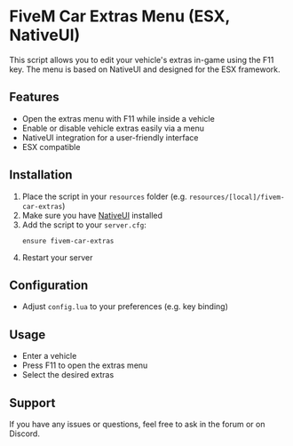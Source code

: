 # FiveM Car Extras Menu (ESX, NativeUI)

This script allows you to edit your vehicle's extras in-game using the F11 key. The menu is based on NativeUI and designed for the ESX framework.

## Features
- Open the extras menu with F11 while inside a vehicle
- Enable or disable vehicle extras easily via a menu
- NativeUI integration for a user-friendly interface
- ESX compatible

## Installation
1. Place the script in your `resources` folder (e.g. `resources/[local]/fivem-car-extras`)
2. Make sure you have [NativeUI](https://github.com/FrazzIe/NativeUILua) installed
3. Add the script to your `server.cfg`:
   ```
   ensure fivem-car-extras
   ```
4. Restart your server

## Configuration
- Adjust `config.lua` to your preferences (e.g. key binding)

## Usage
- Enter a vehicle
- Press F11 to open the extras menu
- Select the desired extras

## Support
If you have any issues or questions, feel free to ask in the forum or on Discord.
